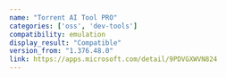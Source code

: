 ```yaml
---
name: "Torrent AI Tool PRO"
categories: ['oss', 'dev-tools']
compatibility: emulation
display_result: "Compatible"
version_from: "1.376.48.0"
link: https://apps.microsoft.com/detail/9PDVGXWVN824
---
```

